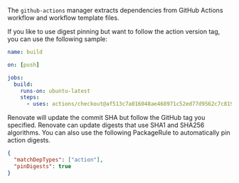 The `github-actions` manager extracts dependencies from GitHub Actions workflow and workflow template files.

If you like to use digest pinning but want to follow the action version tag, you can use the following sample:

```yaml
name: build

on: [push]

jobs:
  build:
    runs-on: ubuntu-latest
    steps:
      - uses: actions/checkout@af513c7a016048ae468971c52ed77d9562c7c819 # renovate: tag=v1.0.0
```

Renovate will update the commit SHA but follow the GitHub tag you specified.
Renovate can update digests that use SHA1 and SHA256 algorithms.
You can also use the following PackageRule to automatically pin action digests.

```json
{
  "matchDepTypes": ["action"],
  "pinDigests": true
}
```
